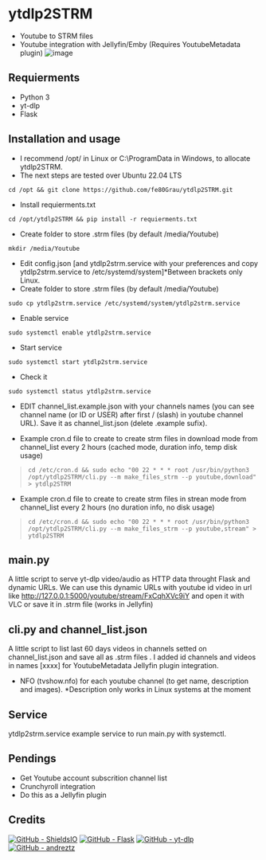# ytdlp2STRM
* Youtube to STRM files
* Youtube integration with Jellyfin/Emby (Requires YoutubeMetadata plugin)
![image](https://user-images.githubusercontent.com/6680464/227725095-8451ea3b-d404-47d7-82b6-59ec9f683eb2.png)

## Requierments
* Python 3
* yt-dlp
* Flask

## Installation and usage
* I recommend /opt/ in Linux or C:\ProgramData in Windows, to allocate ytdlp2STRM.
* The next steps are tested over Ubuntu 22.04 LTS
```console
cd /opt && git clone https://github.com/fe80Grau/ytdlp2STRM.git
```
* Install requierments.txt
```console
cd /opt/ytdlp2STRM && pip install -r requierments.txt
```
* Create folder to store .strm files (by default /media/Youtube)
```console
mkdir /media/Youtube
```
* Edit config.json [and ytdlp2strm.service with your preferences and copy ytdlp2strm.service to /etc/systemd/system]*Between brackets only Linux.
* Create folder to store .strm files (by default /media/Youtube)
```console
sudo cp ytdlp2strm.service /etc/systemd/system/ytdlp2strm.service
```
* Enable service
```console
sudo systemctl enable ytdlp2strm.service
```
* Start service
```console
sudo systemctl start ytdlp2strm.service
```
* Check it
```console
sudo systemctl status ytdlp2strm.service
```
* EDIT channel_list.example.json with your channels names (you can see channel name (or ID or USER)  after first / (slash) in youtube channel URL). Save it as channel_list.json (delete .example sufix).

* Example cron.d file to create to create strm files in download mode from channel_list every 2 hours (cached mode, duration info, temp disk usage)
> ``` console
> cd /etc/cron.d && sudo echo "00 22 * * * root /usr/bin/python3 /opt/ytdlp2STRM/cli.py --m make_files_strm --p youtube,download" > ytdlp2STRM
> ```
* Example cron.d file to create to create strm files in strean mode from channel_list every 2 hours (no duration info, no disk usage)
> ``` console
> cd /etc/cron.d && sudo echo "00 22 * * * root /usr/bin/python3 /opt/ytdlp2STRM/cli.py --m make_files_strm --p youtube,stream" > ytdlp2STRM
> ```


## main.py 
A little script to serve yt-dlp video/audio as HTTP data throught Flask and dynamic URLs. We can use this dynamic URLs with youtube id video in url like http://127.0.0.1:5000/youtube/stream/FxCqhXVc9iY and open it with VLC or save it in .strm file (works in Jellyfin)

## cli.py and channel_list.json
A little script to list last 60 days videos in channels setted on channel_list.json and save all as .strm files . I added id channels and videos in names [xxxx] for YoutubeMetadata Jellyfin plugin integration.

* NFO (tvshow.nfo) for each youtube channel (to get name, description and images). *Description only works in Linux systems at the moment

## Service
ytdlp2strm.service example service to run main.py with systemctl. 

## Pendings
* Get Youtube account subscrition channel list
* Crunchyroll integration
* Do this as a Jellyfin plugin

## Credits
[![GitHub - ShieldsIO](https://img.shields.io/badge/GitHub-ShieldsIO-42b983?logo=GitHub)](https://github.com/badges/shields)
[![GitHub - Flask](https://img.shields.io/badge/GitHub-Flask-0000ff?logo=GitHub)](https://github.com/pallets/flask)
[![GitHub - yt-dlp](https://img.shields.io/badge/GitHub-ytdlp-ff0000?logo=GitHub)](https://github.com/yt-dlp/yt-dlp)
[![GitHub - andreztz](https://img.shields.io/badge/GitHub-andreztz-ffc230?logo=GitHub)](https://gist.github.com/andreztz/9e472fa6daa17d2f954958fc33e5a296)
